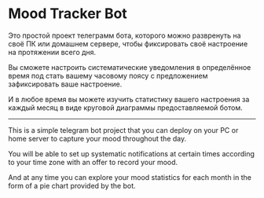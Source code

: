 <h1>Mood Tracker Bot</h1>
Это простой проект телеграмм бота, которого можно развренуть на своё ПК или домашнем сервере, чтобы фиксировать своё настроение на протяжении всего дня. 


Вы сможете настроить систематические уведомления в определённое время под стать вашему часовому поясу с предложением зафиксировать ваше настроение.

И в любое время вы можете изучить статистику вашего настроения за каждый месяц в виде круговой диаграммы предоставляемой ботом.

---

This is a simple telegram bot project that you can deploy on your PC or home server to capture your mood throughout the day. 

You will be able to set up systematic notifications at certain times according to your time zone with an offer to record your mood.

And at any time you can explore your mood statistics for each month in the form of a pie chart provided by the bot.
